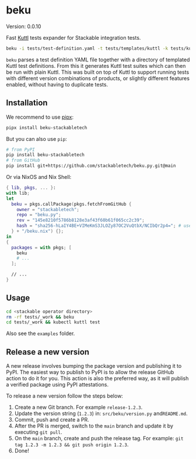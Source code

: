 # beku

Version: 0.0.10

Fast [Kuttl](https://kuttl.dev/) tests expander for Stackable integration tests.

```sh
beku -i tests/test-definition.yaml -t tests/templates/kuttl -k tests/kuttl-test.yaml.jinja2 -o tests/_work
```

`beku` parses a test definition YAML file together with a directory of templated Kuttl test definitions.
From this it generates Kuttl test suites which can then be run with plain Kuttl.
This was built on top of Kuttl to support running tests with different version combinations of products, or slightly different features enabled,
without having to duplicate tests.

## Installation

We recommend to use [pipx](https://pypa.github.io/pipx/):

```sh
pipx install beku-stackabletech
```

But you can also use `pip`:

```sh
# from PyPI
pip install beku-stackabletech
# from GitHub
pip install git+https://github.com/stackabletech/beku.py.git@main
```

Or via NixOS and Nix Shell:

```nix
{ lib, pkgs, ... }:
with lib;
let
  beku = pkgs.callPackage(pkgs.fetchFromGitHub {
    owner = "stackabletech";
    repo = "beku.py";
    rev = "145e8210f5786b8128e3af43f60b61f065cc2c39";
    hash = "sha256-hLaIY4BE+VIMeKmS3JLOZy87OC2VuQtbX/NCIbQr2p4="; # use lib.fakeHash to find new hashes when upgrading
  } + "/beku.nix") {};
in
{
  packages = with pkgs; [
    beku
    # ...
  ];

  // ...
}
```

## Usage

```sh
cd <stackable operator directory>
rm -rf tests/_work && beku
cd tests/_work && kubectl kuttl test
```

Also see the `examples` folder.

## Release a new version

A new release involves bumping the package version and publishing it to PyPI.
The easiest way to publish to PyPI is to allow the release GitHub action to do it for you.
This action is also the preferred way, as it will publish a verified package using PyPI attestations.

To release a new version follow the steps below:

1. Create a new Git branch. For example `release-1.2.3`.
2. Update the version string (`1.2.3`) in: `src/beku/version.py` and`README.md`.
3. Commit, push and create a PR.
4. After the PR is merged, switch to the `main` branch and update it by executing `git pull`.
5. On the `main` branch, create and push the release tag. For example: `git tag 1.2.3 -m 1.2.3 && git push origin 1.2.3`.
6. Done!
